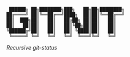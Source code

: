 ```
 ██████╗ ██╗████████╗███╗   ██╗██╗████████╗
██╔════╝ ██║╚══██╔══╝████╗  ██║██║╚══██╔══╝
██║  ███╗██║   ██║   ██╔██╗ ██║██║   ██║
██║   ██║██║   ██║   ██║╚██╗██║██║   ██║
╚██████╔╝██║   ██║   ██║ ╚████║██║   ██║
 ╚═════╝ ╚═╝   ╚═╝   ╚═╝  ╚═══╝╚═╝   ╚═╝
```

<!--Font: ANSI Shadow-->

*Recursive git-status*
